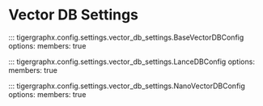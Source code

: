 # Vector DB Settings

::: tigergraphx.config.settings.vector_db_settings.BaseVectorDBConfig
    options:
      members: true

::: tigergraphx.config.settings.vector_db_settings.LanceDBConfig
    options:
      members: true

::: tigergraphx.config.settings.vector_db_settings.NanoVectorDBConfig
    options:
      members: true
